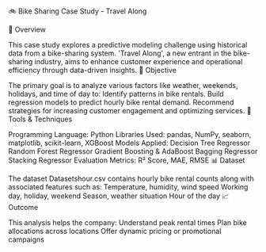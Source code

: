 🚲 Bike Sharing Case Study - Travel Along

📘 Overview

This case study explores a predictive modeling challenge using historical data from a bike-sharing system. 'Travel Along', a new entrant in the bike-sharing industry, aims to enhance customer experience and operational efficiency through data-driven insights.
🎯 Objective

The primary goal is to analyze various factors like weather, weekends, holidays, and time of day to:
Identify patterns in bike rentals.
Build regression models to predict hourly bike rental demand.
Recommend strategies for increasing customer engagement and optimizing services.
🧰 Tools & Techniques

Programming Language: Python
Libraries Used: pandas, NumPy, seaborn, matplotlib, scikit-learn, XGBoost
Models Applied:
Decision Tree Regressor
Random Forest Regressor
Gradient Boosting & AdaBoost
Bagging Regressor
Stacking Regressor
Evaluation Metrics: R² Score, MAE, RMSE
📊 Dataset

The dataset Datasetshour.csv contains hourly bike rental counts along with associated features such as:
Temperature, humidity, wind speed
Working day, holiday, weekend
Season, weather situation
Hour of the day
📈 Outcome

This analysis helps the company:
Understand peak rental times
Plan bike allocations across locations
Offer dynamic pricing or promotional campaigns
